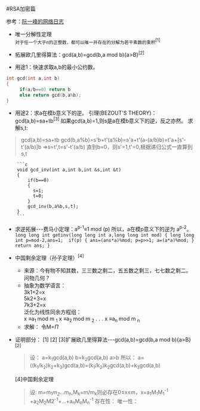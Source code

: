 #RSA加密篇

参考：[阮一峰的网络日志](http://www.ruanyifeng.com/blog/2013/06/rsa_algorithm_part_one.html)

* 唯一分解性定理  
`对于任一个大于n的正整数，都可以唯一并存在的分解为若干素数的乘积`<sup>[1]</sup>

* 拓展欧几里得算法：gcd(a,b)=gcd(b,a mod b){a>B}<sup>[2]</sup>
 * 用途1：快速求取a,b的最小公约数。
 ```c
 int gcd(int a,int b)
{
      if(a/b==0) return b
      else return gcd(b,a%b);
}
 ```

 * 用途2：求a在模b意义下的逆。
 引理(BEZOUT'S THEORY)：gcd(a,b)=sa+tb<sup>[3]</sup>
 如果gcd(a,b)=1,则s是a在模b意义下的逆，反之亦然。
 求解s,t:
 >gcd(a,b)=sa+tb
 gcd(b,a%b)=s'b+t'(a%b)=s'a+t'(a-(a/b)b)=t'a+[s'-t'(a/b)]b
$\Rightarrow$s=t',t=s'-t'(a/b)
直到b=0，则s'=1,t'=0,根据递归公式一直算到s,t

		```c
		void gcd_inv(int a,int b,int &s,int &t)
		{
			if(b==0)
			{
			  s=1;
			  t=0;
			}
			gcd_inv(b,a%b,s,t);
		}
		```


   * 求逆拓展---费马小定理：a<sup>p-1</sup>$\equiv$1 mod (p)
所以，a在模p意义下的逆为 a<sup>p-2</sup>。
	```
long long int getinv(long long int a,long long int mod)
{
      long long int p=mod-2,ans=1; 
      if(p)
      {
        ans=(ans*a)%mod;
        p=p>>1;
        a=(a*a)%mod;
      }
      return ans;
}
	```

* 中国剩余定理（孙子定理）<sup>[4]</sup>
	* 来源：今有物不知其数，三三数之剩二，五五数之剩三，七七数之剩二。问物几何？
	* 抽象为数学语言：  
	3k1+2=x  
	5k2+3=x  
	7k3+2=x  
	泛化为线性同余方程组：  
x $\equiv$a<sub>1 </sub> mod m <sub>1</sub>
x $\equiv$a<sub>2 </sub> mod m <sub>2</sub>
.
.
.
x $\equiv$a<sub>n </sub> mod m <sub>n</sub>
  * 求解：
  令M=$\Pi$

* 证明部分：
[1]
[2]
[3]扩展欧几里得算法---gcd(a,b)=gcd(b,a mod b){a>B}<sup>[2]</sup>
  >设：
  >a=k<sub>1</sub>gcd(a,b)
  >b=k<sub>2</sub>gcd(a,b)
  >a>b
  >所以：
  >a=((k<sub>1</sub>/k<sub>2</sub>)k<sub>2</sub>+k<sub>3</sub>)gcd(a,b)=(k<sub>1</sub>/k<sub>2</sub>)k<sub>2</sub>gcd(a,b)+k<sub>3</sub>gcd(a,b)
   
 
   [4]中国剩余定理
   
   > 设:
   >    m=m<sub>1</sub>*m<sub>2</sub>*...m<sub>n</sub>,M<sub>k</sub>=m/m<sub>k</sub>则必存在0$\leq$x$\leq$m，x=a<sub>1</sub>M<sub>1</sub>M<sub>1</sub><sup>-1</sup> +a<sub>2</sub>M<sub>2</sub>M2<sup>-1</sup>+...+a<sub>n</sub>M<sub>n</sub>M<sub>n</sub><sup>-1</sup>
   >   存在性：
   >   唯一性：
		